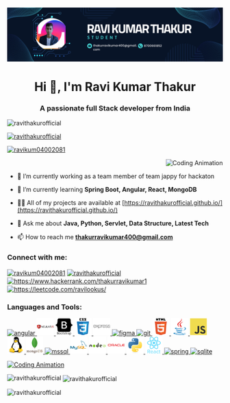 ![log0](https://github.com/Ravithakurofficial/Ravithakurofficial/blob/main/Navy%20Blue%20Geometric%20Technology%20LinkedIn%20Banner.png)
<h1 align="center">Hi 👋, I'm Ravi Kumar Thakur</h1>
<h3 align="center">A passionate full Stack developer from India</h3>

<p align="left"> <img src="https://komarev.com/ghpvc/?username=ravithakurofficial&label=Profile%20views&color=0e75b6&style=flat" alt="ravithakurofficial" /> </p>

<p align="left"> <a href="https://github.com/ryo-ma/github-profile-trophy"><img src="https://github-profile-trophy.vercel.app/?username=ravithakurofficial" alt="ravithakurofficial" /></a> </p>

<p align="left"> <a href="https://twitter.com/ravikum04002081" target="blank"><img src="https://img.shields.io/twitter/follow/ravikum04002081?logo=twitter&style=for-the-badge" alt="ravikum04002081" /></a> </p>

<p align="right">
  <img src="https://images.app.goo.gl/DgqHarhWEPLsuDPg9" alt="Coding Animation" width="300" height="200" />
</p>

- 🔭 I’m currently working as a team member of team jappy for hackaton

- 🌱 I’m currently learning **Spring Boot, Angular, React, MongoDB**

- 👨‍💻 All of my projects are available at [https://ravithakurofficial.github.io/](https://ravithakurofficial.github.io/)

- 💬 Ask me about **Java, Python, Servlet, Data Structure, Latest Tech**

- 📫 How to reach me **thakurravikumar400@gmail.com**

<h3 align="left">Connect with me:</h3>
<p align="left">
<a href="https://twitter.com/ravikum04002081" target="blank"><img align="center" src="https://raw.githubusercontent.com/rahuldkjain/github-profile-readme-generator/master/src/images/icons/Social/twitter.svg" alt="ravikum04002081" height="30" width="40" /></a>
<a href="https://linkedin.com/in/ravithakurofficial" target="blank"><img align="center" src="https://raw.githubusercontent.com/rahuldkjain/github-profile-readme-generator/master/src/images/icons/Social/linked-in-alt.svg" alt="ravithakurofficial" height="30" width="40" /></a>
<a href="https://www.hackerrank.com/https://www.hackerrank.com/thakurravikumar1" target="blank"><img align="center" src="https://raw.githubusercontent.com/rahuldkjain/github-profile-readme-generator/master/src/images/icons/Social/hackerrank.svg" alt="https://www.hackerrank.com/thakurravikumar1" height="30" width="40" /></a>
<a href="https://www.leetcode.com/https://leetcode.com/ravilookus/" target="blank"><img align="center" src="https://raw.githubusercontent.com/rahuldkjain/github-profile-readme-generator/master/src/images/icons/Social/leet-code.svg" alt="https://leetcode.com/ravilookus/" height="30" width="40" /></a>
</p>

<h3 align="left">Languages and Tools:</h3>
<p align="left"> <a href="https://angular.io" target="_blank" rel="noreferrer"> <img src="https://angular.io/assets/images/logos/angular/angular.svg" alt="angular" width="40" height="40"/> </a> <a href="https://angular.io" target="_blank" rel="noreferrer"> <img src="https://raw.githubusercontent.com/devicons/devicon/master/icons/angularjs/angularjs-original-wordmark.svg" alt="angularjs" width="40" height="40"/> </a> <a href="https://getbootstrap.com" target="_blank" rel="noreferrer"> <img src="https://raw.githubusercontent.com/devicons/devicon/master/icons/bootstrap/bootstrap-plain-wordmark.svg" alt="bootstrap" width="40" height="40"/> </a> <a href="https://www.w3schools.com/css/" target="_blank" rel="noreferrer"> <img src="https://raw.githubusercontent.com/devicons/devicon/master/icons/css3/css3-original-wordmark.svg" alt="css3" width="40" height="40"/> </a> <a href="https://expressjs.com" target="_blank" rel="noreferrer"> <img src="https://raw.githubusercontent.com/devicons/devicon/master/icons/express/express-original-wordmark.svg" alt="express" width="40" height="40"/> </a> <a href="https://www.figma.com/" target="_blank" rel="noreferrer"> <img src="https://www.vectorlogo.zone/logos/figma/figma-icon.svg" alt="figma" width="40" height="40"/> </a> <a href="https://git-scm.com/" target="_blank" rel="noreferrer"> <img src="https://www.vectorlogo.zone/logos/git-scm/git-scm-icon.svg" alt="git" width="40" height="40"/> </a> <a href="https://www.w3.org/html/" target="_blank" rel="noreferrer"> <img src="https://raw.githubusercontent.com/devicons/devicon/master/icons/html5/html5-original-wordmark.svg" alt="html5" width="40" height="40"/> </a> <a href="https://www.java.com" target="_blank" rel="noreferrer"> <img src="https://raw.githubusercontent.com/devicons/devicon/master/icons/java/java-original.svg" alt="java" width="40" height="40"/> </a> <a href="https://developer.mozilla.org/en-US/docs/Web/JavaScript" target="_blank" rel="noreferrer"> <img src="https://raw.githubusercontent.com/devicons/devicon/master/icons/javascript/javascript-original.svg" alt="javascript" width="40" height="40"/> </a> <a href="https://www.linux.org/" target="_blank" rel="noreferrer"> <img src="https://raw.githubusercontent.com/devicons/devicon/master/icons/linux/linux-original.svg" alt="linux" width="40" height="40"/> </a> <a href="https://www.mongodb.com/" target="_blank" rel="noreferrer"> <img src="https://raw.githubusercontent.com/devicons/devicon/master/icons/mongodb/mongodb-original-wordmark.svg" alt="mongodb" width="40" height="40"/> </a> <a href="https://www.microsoft.com/en-us/sql-server" target="_blank" rel="noreferrer"> <img src="https://www.svgrepo.com/show/303229/microsoft-sql-server-logo.svg" alt="mssql" width="40" height="40"/> </a> <a href="https://www.mysql.com/" target="_blank" rel="noreferrer"> <img src="https://raw.githubusercontent.com/devicons/devicon/master/icons/mysql/mysql-original-wordmark.svg" alt="mysql" width="40" height="40"/> </a> <a href="https://nodejs.org" target="_blank" rel="noreferrer"> <img src="https://raw.githubusercontent.com/devicons/devicon/master/icons/nodejs/nodejs-original-wordmark.svg" alt="nodejs" width="40" height="40"/> </a> <a href="https://www.oracle.com/" target="_blank" rel="noreferrer"> <img src="https://raw.githubusercontent.com/devicons/devicon/master/icons/oracle/oracle-original.svg" alt="oracle" width="40" height="40"/> </a> <a href="https://www.python.org" target="_blank" rel="noreferrer"> <img src="https://raw.githubusercontent.com/devicons/devicon/master/icons/python/python-original.svg" alt="python" width="40" height="40"/> </a> <a href="https://reactjs.org/" target="_blank" rel="noreferrer"> <img src="https://raw.githubusercontent.com/devicons/devicon/master/icons/react/react-original-wordmark.svg" alt="react" width="40" height="40"/> </a> <a href="https://spring.io/" target="_blank" rel="noreferrer"> <img src="https://www.vectorlogo.zone/logos/springio/springio-icon.svg" alt="spring" width="40" height="40"/> </a> <a href="https://www.sqlite.org/" target="_blank" rel="noreferrer"> <img src="https://www.vectorlogo.zone/logos/sqlite/sqlite-icon.svg" alt="sqlite" width="40" height="40"/> </a> </p>

    
  </div>
  <div>
    <a href="https://github.com/Ravithakurofficial/Ravithakurofficial/blob/main/Navy%20Blue%20Geometric%20Technology%20LinkedIn%20Banner.png" target="_blank" rel="noreferrer">
      <img src="https://images.app.goo.gl/DgqHarhWEPLsuDPg9" alt="Coding Animation" width="300" height="200" />
    </a>
  </div>
</div>

</p>

<p style="clear:both;"><img align="left" src="https://github-readme-stats.vercel.app/api/top-langs?username=ravithakurofficial&show_icons=true&locale=en&layout=compact" alt="ravithakurofficial" /></p>

<p>&nbsp;<img align="center" src="https://github-readme-stats.vercel.app/api?username=ravithakurofficial&show_icons=true&locale=en" alt="ravithakurofficial" /></p>

<p><img align="center" src="https://github-readme-streak-stats.herokuapp.com/?user=ravithakurofficial&" alt="ravithakurofficial" /></p>
